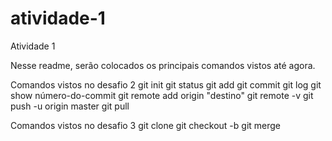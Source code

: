# atividade-1

Atividade 1

Nesse readme, serão colocados os principais comandos vistos até agora.

Comandos vistos no desafio 2
	git init
	git status
	git add
	git commit
	git log
	git show número-do-commit
	git remote add origin "destino"
	git remote -v
	git push -u origin master
	git pull

Comandos vistos no desafio 3
	git clone
	git checkout -b
	git merge
